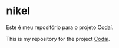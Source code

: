 # nikel

Este é meu repositório para o projeto [Codaí](https://plataforma.growdev.com.br/curso/codai). 

This is my repository for the project [Codaí](https://plataforma.growdev.com.br/curso/codai).
